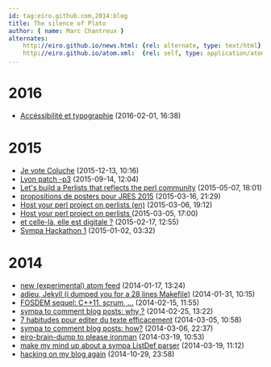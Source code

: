 ```yaml
---
id: tag:eiro.github.com,2014:blog
title: The silence of Plato
author: { name: Marc Chantreux }
alternates:
    http://eiro.github.io/news.html: {rel: alternate, type: text/html}
    http://eiro.github.io/atom.xml:  {rel: self, type: application/atom+xml}
...
```


# 2016

* [Accéssibilité et typographie](posts/2016/Accessibilite_et_typographie.html) (2016-02-01, 16:38)

# 2015

* [Je vote Coluche](posts/2015/Je_vote_Coluche.html) (2015-12-13, 10:16)
* [Lyon patch -p3](posts/2015/Lyon_patch_p3.html) (2015-09-14, 12:04)
* [Let's build a Perlists that reflects the perl community](posts/2015/Lets_build_a_Perlists_that_reflects_the_perl_community.html) (2015-05-07, 18:01)
* [propositions de posters pour JRES 2015](posts/2015/propositions_de_posters_pour_JRES_2015.html) (2015-03-16, 21:29)
* [Host your perl project on perlists (en)](posts/2015/Host_your_perl_project_on_perlists_en_.html) (2015-03-06, 19:12)
* [Host your perl project on perlists ](posts/2015/Host_your_perl_project_on_perlists.html) (2015-03-05, 17:00)
* [et celle-là, elle est digitale ?](posts/2015/et_celle_la_elle_est_digitale.html) (2015-02-17, 12:55)
* [Sympa Hackathon 1](posts/2015/Sympa_Hackathon_1.html) (2015-01-02, 03:32)

# 2014

* [new (experimental) atom feed](posts/2014/new_experimental_atom_feed.html) (2014-01-17, 13:24)
* [adieu, Jekyll (i dumped you for a 28 lines Makefile)](posts/2014/adieu_Jekyll_i_dumped_you_for_a_28_lines_Makefile_.html) (2014-01-31, 10:15)
* [FOSDEM sequel: C++11, scrum, ...](posts/2014/FOSDEM_sequel_C_11_scrum_.html) (2014-02-15, 11:55)
* [sympa to comment blog posts: why ?](posts/2014/sympa_to_comment_blog_posts_why_.html) (2014-02-25, 13:22)
* [7 habitudes pour editer du texte efficacement](posts/2014/7_habitudes_pour_editer_du_texte_efficacement.html) (2014-03-05, 10:58)
* [sympa to comment blog posts: how?](posts/2014/sympa_to_comment_blog_posts_how_.html) (2014-03-06, 22:37)
* [eiro-brain-dump to please ironman](posts/2014/eiro-brain-dump_to_please_ironman.html) (2014-03-19, 10:53)
* [make my mind up about a sympa ListDef parser](posts/2014/make_my_mind_up_about_a_sympa_ListDef_parser.html) (2014-03-19, 11:12)
* [hacking on my blog again](posts/2014/hacking_on_my_blog_again.html) (2014-10-29, 23:58)
